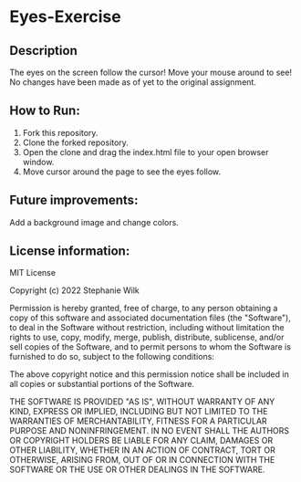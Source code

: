 # Eyes-Exercise
## Description
The eyes on the screen follow the cursor! Move your mouse around to see! No changes have been made as of yet to the original assignment.
## How to Run: 
1. Fork this repository.
2. Clone the forked repository.
3. Open the clone and drag the index.html file to your open browser window.
4. Move cursor around the page to see the eyes follow.
## Future improvements: 
Add a background image and change colors.
## License information: 
MIT License

Copyright (c) 2022 Stephanie Wilk

Permission is hereby granted, free of charge, to any person obtaining a copy
of this software and associated documentation files (the "Software"), to deal
in the Software without restriction, including without limitation the rights
to use, copy, modify, merge, publish, distribute, sublicense, and/or sell
copies of the Software, and to permit persons to whom the Software is
furnished to do so, subject to the following conditions:

The above copyright notice and this permission notice shall be included in all
copies or substantial portions of the Software.

THE SOFTWARE IS PROVIDED "AS IS", WITHOUT WARRANTY OF ANY KIND, EXPRESS OR
IMPLIED, INCLUDING BUT NOT LIMITED TO THE WARRANTIES OF MERCHANTABILITY,
FITNESS FOR A PARTICULAR PURPOSE AND NONINFRINGEMENT. IN NO EVENT SHALL THE
AUTHORS OR COPYRIGHT HOLDERS BE LIABLE FOR ANY CLAIM, DAMAGES OR OTHER
LIABILITY, WHETHER IN AN ACTION OF CONTRACT, TORT OR OTHERWISE, ARISING FROM,
OUT OF OR IN CONNECTION WITH THE SOFTWARE OR THE USE OR OTHER DEALINGS IN THE
SOFTWARE.
